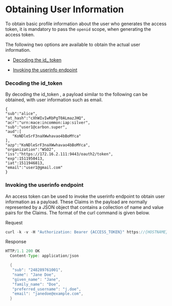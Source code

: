 # Obtaining User Information

To obtain basic profile information about the user who generates the access token, it is mandatory to pass the `openid` scope,
when generating the access token.

The following two options are available to obtain the actual user information.

  -   [Decoding the id_ token](#decoding-the-id_token) 

  -   [Invoking the userinfo endpoint](#invoking-the-userinfo-endpoint)


### Decoding the id_token

By decoding the id_token , a payload similar to the following can be obtained, with user information such as email.


    
    { 
    "sub":"alice",
    "at_hash":"cXhWIvIwRbPgT0ALmazJHQ",
    "acr":"urn:mace:incommon:iap:silver",
    "sub":"user1@carbon.super",
    "aud":[
       "KoNDleSrF3naXWwhavao4bBoMYca"
    ],
    "azp":"KoNDleSrF3naXWwhavao4bBoMYca",
    "organization":"WSO2",
    "iss":"https://172.16.2.111:9443/oauth2/token",
    "exp":1511950413,
    "iat":1511946813,
    "email":"user1@gmail.com"
    }
    

### Invoking the userinfo endpoint

An access token can be used to invoke the userinfo endpoint to obtain user information as a payload. These Claims in the
payload are normally represented by a JSON object that contains a collection of name and value pairs for the Claims.
The format of the curl command is given below.

Request

``` java
curl -k -v -H "Authorization: Bearer {ACCESS_TOKEN}" https://{HOSTNAME}:{PORT}/userinfo
```
 
 Response
 
``` java
HTTP/1.1 200 OK
  Content-Type: application/json

  {
   "sub": "248289761001",
   "name": "Jane Doe",
   "given_name": "Jane",
   "family_name": "Doe",
   "preferred_username": "j.doe",
   "email": "janedoe@example.com",
  }
```
